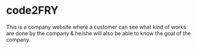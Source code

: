 # code2FRY
This is a company website where a customer can see what kind of  works are done by the company &amp; he/she will also be able to know the goal of the company.
